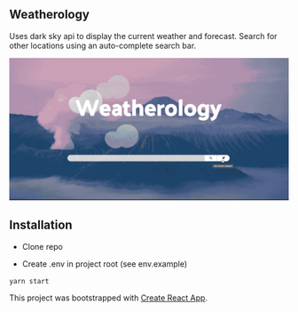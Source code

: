 ## Weatherology

Uses dark sky api to display the current weather and forecast. Search for other locations using an auto-complete search bar.

![alt tag](https://github.com/ab218/weatherology/blob/master/src/Assets/weather.gif)

## Installation

- Clone repo

- Create .env in project root (see env.example)

```
yarn start
```

This project was bootstrapped with [Create React App](https://github.com/facebook/create-react-app).